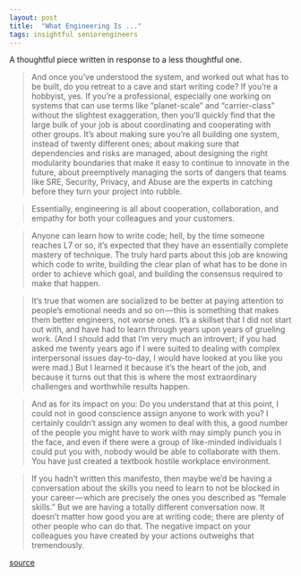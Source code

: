 ```yaml
---
layout: post
title:  "What Engineering Is ..."
tags: insightful seniorengineers
---
```


A thoughtful piece written in response to a less thoughtful one.

> And once you’ve understood the system, and worked out what has to be built, do you retreat to a cave and start writing code? If you’re a hobbyist, yes. If you’re a professional, especially one working on systems that can use terms like “planet-scale” and “carrier-class” without the slightest exaggeration, then you’ll quickly find that the large bulk of your job is about coordinating and cooperating with other groups. It’s about making sure you’re all building one system, instead of twenty different ones; about making sure that dependencies and risks are managed, about designing the right modularity boundaries that make it easy to continue to innovate in the future, about preemptively managing the sorts of dangers that teams like SRE, Security, Privacy, and Abuse are the experts in catching before they turn your project into rubble.

> Essentially, engineering is all about cooperation, collaboration, and empathy for both your colleagues and your customers.

> Anyone can learn how to write code; hell, by the time someone reaches L7 or so, it’s expected that they have an essentially complete mastery of technique. The truly hard parts about this job are knowing which code to write, building the clear plan of what has to be done in order to achieve which goal, and building the consensus required to make that happen.

> It’s true that women are socialized to be better at paying attention to people’s emotional needs and so on — this is something that makes them better engineers, not worse ones. It’s a skillset that I did not start out with, and have had to learn through years upon years of grueling work. (And I should add that I’m very much an introvert; if you had asked me twenty years ago if I were suited to dealing with complex interpersonal issues day-to-day, I would have looked at you like you were mad.) But I learned it because it’s the heart of the job, and because it turns out that this is where the most extraordinary challenges and worthwhile results happen.

> And as for its impact on you: Do you understand that at this point, I could not in good conscience assign anyone to work with you? I certainly couldn’t assign any women to deal with this, a good number of the people you might have to work with may simply punch you in the face, and even if there were a group of like-minded individuals I could put you with, nobody would be able to collaborate with them. You have just created a textbook hostile workplace environment.

> If you hadn’t written this manifesto, then maybe we’d be having a conversation about the skills you need to learn to not be blocked in your career — which are precisely the ones you described as “female skills.” But we are having a totally different conversation now. It doesn’t matter how good you are at writing code; there are plenty of other people who can do that. The negative impact on your colleagues you have created by your actions outweighs that tremendously.

[source](https://medium.com/@yonatanzunger/so-about-this-googlers-manifesto-1e3773ed1788)
